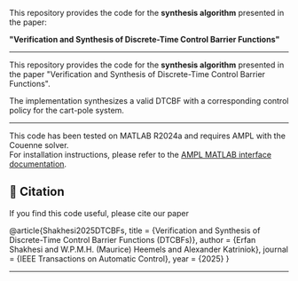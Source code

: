This repository provides the code for the **synthesis algorithm** presented in the paper:

**"Verification and Synthesis of Discrete-Time Control Barrier Functions"**

---

This repository provides the code for the **synthesis algorithm** presented in the paper "Verification and Synthesis of Discrete-Time Control Barrier Functions".

The implementation synthesizes a valid DTCBF with a corresponding control policy for the cart-pole system. 

---


This code has been tested on MATLAB R2024a and requires AMPL with the Couenne solver.  
For installation instructions, please refer to the [AMPL MATLAB interface documentation](https://ampl.com/api/latest/matlab/getting-started.html#installation).



## 🔹 Citation
If you find this code useful, please cite our paper

@article{Shakhesi2025DTCBFs,
  title     = {Verification and Synthesis of Discrete-Time Control Barrier Functions (DTCBFs)},
  author    = {Erfan Shakhesi and W.P.M.H. (Maurice) Heemels and Alexander Katriniok},
  journal   = {IEEE Transactions on Automatic Control},
  year      = {2025}
}

---

